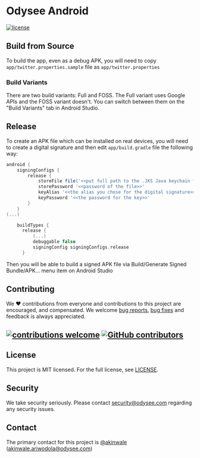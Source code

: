 # Odysee Android

<a href="https://github.com/OdyseeTeam/odysee-android/blob/master/LICENSE" title="MIT licensed">
   <img alt="license" src="https://img.shields.io/github/license/OdyseeTeam/odysee-android?style=for-the-badge">
</a>


## Build from Source
To build the app, even as a debug APK, you will need to copy `app/twitter.properties.sample` file as `app/twitter.properties`

### Build Variants

There are two build variants: Full and FOSS. The Full variant uses Google APIs and the FOSS variant doesn't. You can switch between them on the "Build Variants" tab in Android Studio.

## Release
To create an APK file which can be installed on real devices, you will need to create a digital signature and then edit `app/build.gradle` file the following way:

```groovy
android {
    signingConfigs {
        release {
            storeFile file('<<put full path to the .JKS Java keychain file>>')
            storePassword '<<password of the file>>'
            keyAlias '<<the alias you chose for the digital signature>>'
            keyPassword '<<the password for the key>>'
        }
    }
(...)

    buildTypes {
      release {
          (...)
          debuggable false
          signingConfig signingConfigs.release
      }
```

Then you will be able to build a signed APK file via Build/Generate Signed Bundle/APK... menu item on Android Studio

## Contributing
We :heart: contributions from everyone and contributions to this project are encouraged, and compensated. We welcome [bug reports](https://github.com/OdyseeTeam/odysee-android/issues/), [bug fixes](https://github.com/OdyseeTeam/odysee-android/pulls) and feedback is always appreciated.

## [![contributions welcome](https://img.shields.io/github/issues/OdyseeTeam/odysee-android?style=for-the-badge&color=informational)](https://github.com/OdyseeTeam/odysee-android/issues) [![GitHub contributors](https://img.shields.io/github/contributors/OdyseeTeam/odysee-android?style=for-the-badge)](https://gitHub.com/OdyseeTeam/odysee-android/graphs/contributors/)

## License
This project is MIT licensed. For the full license, see [LICENSE](LICENSE).

## Security
We take security seriously. Please contact security@odysee.com regarding any security issues.

## Contact
The primary contact for this project is [@akinwale](https://github.com/akinwale) (akinwale.ariwodola@odysee.com)
